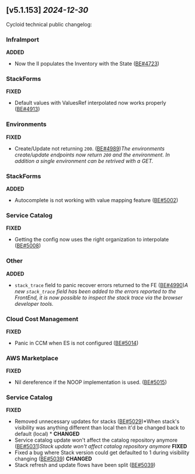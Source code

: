 ## [v5.1.153] _2024-12-30_

Cycloid technical public changelog:

### InfraImport
**ADDED**
- Now the II populates the Inventory with the State ([BE#4723])
### StackForms
**FIXED**
- Default values with ValuesRef interpolated now works properly ([BE#4913])
### Environments
**FIXED**
- Create/Update not returning `200`. ([BE#4989])*The environments create/update endpoints now return `200` and the environment. In addition a single environment can be retrived with a GET.*
### StackForms
**ADDED**
- Autocomplete is not working with value mapping feature ([BE#5002])
### Service Catalog
**FIXED**
- Getting the config now uses the right organization to interpolate ([BE#5008])
### Other
**ADDED**
- `stack_trace` field to panic recover errors returned to the FE ([BE#4990])*A new `stack_trace` field has been added to the errors reported to the FrontEnd, it is now possible to inspect the stack trace via the browser developer tools.*
### Cloud Cost Management
**FIXED**
- Panic in CCM when ES is not configured ([BE#5014])
### AWS Marketplace
**FIXED**
- Nil dereference if the NOOP implementation is used. ([BE#5015])
### Service Catalog
**FIXED**
- Removed unnecessary updates for stacks ([BE#5029])*When stack's visibility was anything different than local then it'd be changed back to default (local) *
**CHANGED**
- Service catalog update won't affect the catalog repository anymore ([BE#5031])*Stack update won't affect catalog repository anymore*
**FIXED**
- Fixed a bug where Stack version could get defaulted to 1 during visibility changing ([BE#5039])
**CHANGED**
- Stack refresh and update flows have been split ([BE#5039])

[BE#4723]: https://github.com/cycloidio/youdeploy-http-api/pull/4723
[BE#4913]: https://github.com/cycloidio/youdeploy-http-api/pull/4913
[BE#4989]: https://github.com/cycloidio/youdeploy-http-api/pull/4989
[BE#5002]: https://github.com/cycloidio/youdeploy-http-api/pull/5002
[BE#5008]: https://github.com/cycloidio/youdeploy-http-api/pull/5008
[BE#4990]: https://github.com/cycloidio/youdeploy-http-api/pull/4990
[BE#5014]: https://github.com/cycloidio/youdeploy-http-api/pull/5014
[BE#5015]: https://github.com/cycloidio/youdeploy-http-api/pull/5015
[BE#5029]: https://github.com/cycloidio/youdeploy-http-api/pull/5029
[BE#5031]: https://github.com/cycloidio/youdeploy-http-api/pull/5031
[BE#5039]: https://github.com/cycloidio/youdeploy-http-api/pull/5039
[BE#5039]: https://github.com/cycloidio/youdeploy-http-api/pull/5039
